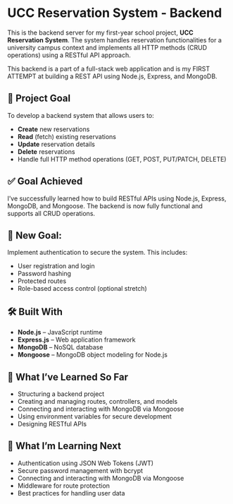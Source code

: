 # UCC Reservation System - Backend

This is the backend server for my first-year school project, **UCC Reservation System**. The system handles reservation functionalities for a university campus context and implements all HTTP methods (CRUD operations) using a RESTful API approach.

This backend is a part of a full-stack web application and is my FIRST ATTEMPT at building a REST API using Node.js, Express, and MongoDB.

## 🚀 Project Goal

To develop a backend system that allows users to:
- **Create** new reservations
- **Read** (fetch) existing reservations
- **Update** reservation details
- **Delete** reservations
- Handle full HTTP method operations (GET, POST, PUT/PATCH, DELETE)

## ✅ Goal Achieved 
I’ve successfully learned how to build RESTful APIs using Node.js, Express, MongoDB, and Mongoose. The backend is now fully functional and supports all CRUD operations.

## 🎯 New Goal:
Implement authentication to secure the system. This includes:

- User registration and login
- Password hashing
- Protected routes
- Role-based access control (optional stretch)


## 🛠️ Built With

- **Node.js** – JavaScript runtime
- **Express.js** – Web application framework
- **MongoDB** – NoSQL database
- **Mongoose** – MongoDB object modeling for Node.js

## 🧠 What I’ve Learned So Far
- Structuring a backend project
- Creating and managing routes, controllers, and models
- Connecting and interacting with MongoDB via Mongoose
- Using environment variables for secure development
- Designing RESTful APIs

## 🧩 What I’m Learning Next
- Authentication using JSON Web Tokens (JWT)
- Secure password management with bcrypt
- Connecting and interacting with MongoDB via Mongoose
- Middleware for route protection
- Best practices for handling user data



